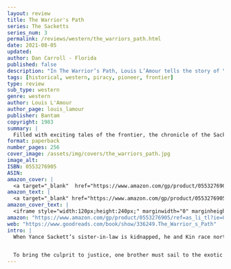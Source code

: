 ```yaml
---
layout: review
title: The Warrior's Path
series: The Sacketts
series_num: 3
permalink: /reviews/western/the_warriors_path.html
date: 2021-08-05
updated: 
author: Dan Carroll - Florida
published: false
description: "In The Warrior’s Path, Louis L’Amour tells the story of Yance and Kin Sackett, two brothers who are the last hope of a young woman who faces a fate worse than death."
tags: [historical, western, piracy, pioneer, frontier]
type: review
sub_type: western
genre: western
author: Louis L'Amour
author_page: louis_lamour
publisher: Bantam
copyright: 1983
summary: |
  Filled with exciting tales of the frontier, the chronicle of the Sackett family is perhaps the crowning achievement of one of our greatest storytellers. In The Warrior’s Path, Louis L’Amour tells the story of Yance and Kin Sackett, two brothers who are the last hope of a young woman who faces a fate worse than death.
format: paperback
number_pages: 256
cover_image: /assets/img/covers/the_warriors_path.jpg
image_alt: 
ISBN: 0553276905
ASIN: 
amazon_cover: |
  <a target="_blank"  href="https://www.amazon.com/gp/product/0553276905/ref=as_li_tl?ie=UTF8&camp=1789&creative=9325&creativeASIN=0553276905&linkCode=as2&tag=floridan21-20&linkId=33faece2b2f760a26af023cbe6f46306"><img border="0" src="//ws-na.amazon-adsystem.com/widgets/q?_encoding=UTF8&MarketPlace=US&ASIN=0553276905&ServiceVersion=20070822&ID=AsinImage&WS=1&Format=_SL250_&tag=floridan21-20" ></a>
amazon_text: |
  <a target="_blank" href="https://www.amazon.com/gp/product/0553276905/ref=as_li_tl?ie=UTF8&camp=1789&creative=9325&creativeASIN=0553276905&linkCode=as2&tag=floridan21-20&linkId=80e0a9df34358ab77b1aef1751087220">The Warrior's Path: The Sacketts: A Novel</a>
amazon_cover_text: |
  <iframe style="width:120px;height:240px;" marginwidth="0" marginheight="0" scrolling="no" frameborder="0" src="//ws-na.amazon-adsystem.com/widgets/q?ServiceVersion=20070822&OneJS=1&Operation=GetAdHtml&MarketPlace=US&source=ac&ref=tf_til&ad_type=product_link&tracking_id=floridan21-20&marketplace=amazon&amp;region=US&placement=0553276905&asins=0553276905&linkId=5dd993410bed64f5c374c1e56fa187d2&show_border=false&link_opens_in_new_window=false&price_color=333333&title_color=0066c0&bg_color=ffffff"></iframe>
amazon: "https://www.amazon.com/gp/product/0553276905/ref=as_li_tl?ie=UTF8&tag=floridan21-20&camp=1789&creative=9325&linkCode=as2&creativeASIN=0553276905&linkId=417106c1ea68f9b8e9cb2105a84d7ecb"
web: "https://www.goodreads.com/book/show/336249.The_Warrior_s_Path"
intro: |
  When Yance Sackett’s sister-in-law is kidnapped, he and Kin race north from Carolina to find her. They arrive at a superstitious town rife with rumors—and learn that someone very powerful was behind Diana’s disappearance.


  To bring the culprit to justice, one brother must sail to the exotic West Indies. There, among pirates, cutthroats, and ruthless “businessmen,” he will apply the skills he learned as a frontiersman to an unfamiliar world—a world where one false move means instant death.
---
```



